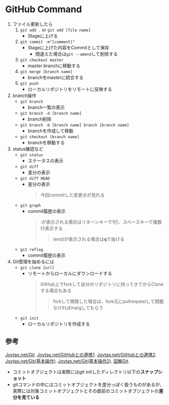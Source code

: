 # GitHub Command
1. ファイル更新したら
	1. `git add .` or `git add [file name]`
		-	Stageに上げる
	2. `git commit -m"[comment]"`
		- Stageに上げた内容をCommitとして保存
			- 間違えた場合は`git --amend`して削除する
	3. `git checkout master`
		- master branchに移動する
	4. `git merge [branch name]`
		- branchをmasterに統合する
	5. `git push`
		- ローカルリポジトリをリモートに反映する
1. branch操作
	- `git branch`
		- branch一覧の表示
	- `git branch -d [branch name]`
		- branch削除
	- `git branch -b [branch name] branch [branch name]`
		- branchを作成して移動
	- `git checkout [branch name]`
		- branchを移動する
1. status確認など
	- `git status`
		- ステータスの表示
	- `git diff`
		- 差分の表示
	- `git diff HEAD`
		- 差分の表示
			> 今回commitした変更点が見れる
	- `git graph`
		- commit履歴の表示
			> :が表示される場合はリターンキーで1行、スペースキーで複数行表示する
			>> (end)が表示される場合は**q**で抜ける
	- `git reflog`
		- commit履歴の表示
1. Git管理を始めるには
	- `git clone [url]`
		- リモートからローカルにダウンロードする
			> GitHub上でforkして自分のリポジトリに持ってきてからCloneする場合もある
			>> forkして開発した場合は、fork元にpullrequestして問題なければmargしてもらう
	- `git init`
		- ローカルリポジトリを作成する
## 参考
[Joytas.net/Git](https://joytas.net/programming/git/git-1).
[Joytas.net/GitHubとの連携1](https://joytas.net/programming/git/github1).
[Joytas.net/GitHubとの連携2](https://joytas.net/programming/git/github2).
[Joytas.net/Git(基本操作)](https://joytas.net/programming/git/basic).
[Joytas.net/Git(基本操作2)](https://joytas.net/programming/git/basic2).
[図解Git](https://marklodato.github.io/visual-git-guide/index-ja.html).
- コミットオブジェクトは実際にはgit initしたディレクトリ以下の**スナップショット**
- gitコマンドの中にはコミットオブジェクトを差分っぽく扱うものがあるが、実際には対象コミットオブジェクトとその直前のコミットオブジェクトの**差分を見ている**
